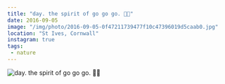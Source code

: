 ```yaml
---
title: "day. the spirit of go go go. 🚤💨"
date: 2016-09-05
image: "/img/photo/2016-09-05-0f47211739477f10c47396019d5caab0.jpg"
location: "St Ives, Cornwall"
instagram: true
tags:
 - nature
---
```


![day. the spirit of go go go. 🚤💨](/img/photo/2016-09-05-0f47211739477f10c47396019d5caab0.jpg)
